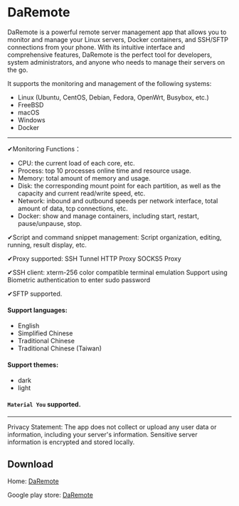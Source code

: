 # DaRemote

DaRemote is a powerful remote server management app that allows you to monitor and manage your Linux servers, Docker containers, and SSH/SFTP connections from your phone. With its intuitive interface and comprehensive features, DaRemote is the perfect tool for developers, system administrators, and anyone who needs to manage their servers on the go.

It supports the monitoring and management of the following systems:
* Linux (Ubuntu, CentOS, Debian, Fedora, OpenWrt, Busybox, etc.)
* FreeBSD
* macOS
* Windows
* Docker

---
✔Monitoring Functions：
* CPU: the current load of each core, etc.
* Process: top 10 processes online time and resource usage.
* Memory: total amount of memory and usage.
* Disk: the corresponding mount point for each partition, as well as the capacity and current read/write speed, etc.
* Network: inbound and outbound speeds per network interface, total amount of data, tcp connections, etc.
* Docker: show and manage containers, including start, restart, pause/unpause, stop.

✔Script and command snippet management:
Script organization, editing, running, result display, etc.

✔Proxy supported:
SSH Tunnel
HTTP Proxy
SOCKS5 Proxy

✔SSH client:
xterm-256 color compatible terminal emulation
Support using Biometric authentication to enter sudo password

✔SFTP supported.

#### Support languages:
* English
* Simplified Chinese
* Traditional Chinese
* Traditional Chinese (Taiwan)

#### Support themes:
* dark
* light

#### `Material You` supported.
---
Privacy Statement:
The app does not collect or upload any user data or information, including your server's information. Sensitive server information is encrypted and stored locally.

## Download

Home: [DaRemote](https://daremote.deskangle.com)

Google play store: [DaRemote](https://play.google.com/store/apps/details?id=com.deskangel.daremote)
